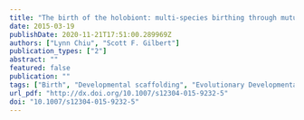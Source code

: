 ```yaml
---
title: "The birth of the holobiont: multi-species birthing through mutual scaffolding and niche construction"
date: 2015-03-19
publishDate: 2020-11-21T17:51:00.289969Z
authors: ["Lynn Chiu", "Scott F. Gilbert"]
publication_types: ["2"]
abstract: ""
featured: false
publication: ""
tags: ["Birth", "Developmental scaffolding", "Evolutionary Developmental Biology", "Holobionts", "Niche construction"]
url_pdf: "http://dx.doi.org/10.1007/s12304-015-9232-5"
doi: "10.1007/s12304-015-9232-5"
---
```


